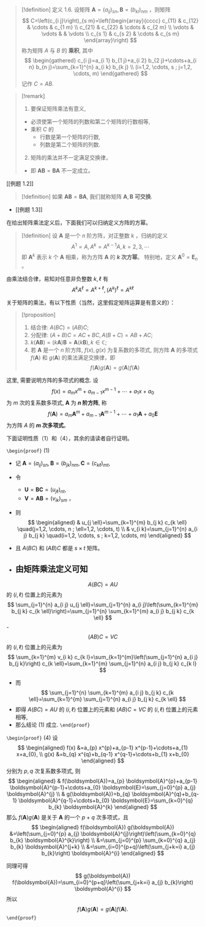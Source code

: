 > [!definition] 定义 1.6. 
> 设矩阵 $\boldsymbol{A}=\left(a_{i j}\right)_{s n}, \boldsymbol{B}=\left(b_{k l}\right)_{n m}$ ，则矩阵
> $$
> C=\left(c_{i j}\right)_{s m}=\left(\begin{array}{cccc}
> c_{11} & c_{12} & \cdots & c_{1 m} \\
> c_{21} & c_{22} & \cdots & c_{2 m} \\
> \vdots & \vdots & & \vdots \\
> c_{s 1} & c_{s 2} & \cdots & c_{s m}
> \end{array}\right)
> $$
> 称为矩阵 $A$ 与 $B$ 的 **乘积**, 其中
> $$
> \begin{gathered}
> c_{i j}=a_{i 1} b_{1 j}+a_{i 2} b_{2 j}+\cdots+a_{i n} b_{n j}=\sum_{k=1}^{n} a_{i k} b_{k j} \\
> (i=1,2, \cdots, s ; j=1,2, \cdots, m)
> \end{gathered}
> $$
> 记作 $C=A B$.

> [!remark]
> 1. 要保证矩阵乘法有意义, 
> 	- 必须使第一个矩阵的列数和第二个矩阵的行数相等, 
> 	- 乘积 $C$ 的
> 		- 行数是第一个矩阵的行数, 
> 		- 列数是第二个矩阵的列数.
> 2. 矩阵的乘法并不一定满足交换律，
> 	- 即 $\boldsymbol{A B}=\boldsymbol{B} \boldsymbol{A}$ 不一定成立。

[[例题 1.2]]

> [!definition]
> 如果 $\boldsymbol{A B}=\boldsymbol{B} \boldsymbol{A}$, 我们就称矩阵 $\boldsymbol{A}, \boldsymbol{B}$ **可交换**. 

- [[例题 1.3]]

在给出矩阵乘法定义后，下面我们可以归纳定义方阵的方幂。

> [!definition]
> 设 $\boldsymbol{A}$ 是一个 $n$ 阶方阵，对正整数 $k$ ，归纳的定义
> $$A^{1}=A, A^{k}=A^{k-1} A, k=2,3, \cdots$$
> 即 $\boldsymbol{A}^{k}$ 表示 $k$ 个 $\boldsymbol{A}$ 相乘，称为方阵 $\boldsymbol{A}$ 的 **$k$ 次方幂**。 
> 特别地，定义 $\boldsymbol{A}^{0}=\boldsymbol{E}_{n}$ 。

由乘法结合律，易知对任意非负整数 $k, \ell$ 有
$$
A^{k} A^{\ell}=A^{k+\ell},\left(A^{k}\right)^{\ell}=A^{k \ell}
$$

关于矩阵的乘法，有以下性质（当然，这里假定矩阵运算是有意义的）：
> [!proposition]
> 1. 结合律: $A(B C)=(A B) C$;
> 2. 分配律: $(A+B) C=A C+B C, A(B+C)=A B+A C$;
> 3. $k(\boldsymbol{A B})=(k \boldsymbol{A}) \boldsymbol{B}=\boldsymbol{A}(k \boldsymbol{B}), k \in \mathbb{C}$;
> 4. 若 $\boldsymbol{A}$ 是一个 $n$ 阶方阵, $f(x), g(x)$ 为复系数的多项式, 则方阵 $\boldsymbol{A}$ 的多项式 $f(\boldsymbol{A})$ 和 $g(\boldsymbol{A})$ 的乘法满足交换律，即 
> $$f(\boldsymbol{A}) g(\boldsymbol{A})=g(\boldsymbol{A}) f(\boldsymbol{A})$$

这里, 需要说明方阵的多项式的概念. 
设 
$$f(x)=a_{m} x^{m}+a_{m-1} x^{m-1}+\cdots+ a_{1} x+a_{0}$$ 
为 $m$ 次的复系数多项式, $\boldsymbol{A}$ 为 **$n$ 阶方阵**, 称
$$
f(\boldsymbol{A})=a_{m} \boldsymbol{A}^{m}+a_{m-1} \boldsymbol{A}^{m-1}+\cdots+a_{1} \boldsymbol{A}+a_{0} \boldsymbol{E}
$$
为方阵 $A$ 的 **$m$ 次多项式**。

下面证明性质（1）和（4），其余的请读者自行证明。

`\begin{proof}`
(1) 
- 记 $\boldsymbol{A}=\left(a_{i j}\right)_{s n}, \boldsymbol{B}=\left(b_{j k}\right)_{n m}, \boldsymbol{C}=\left(c_{k \ell}\right)_{m t}$, 
- 令 
	- $\boldsymbol{U}=\boldsymbol{B} \boldsymbol{C}=\left(u_{j \ell}\right)_{n t}$, 
	- $\boldsymbol{V}=\boldsymbol{A B}=\left(v_{i k}\right)_{s m}$ ，
- 则
$$
\begin{aligned}
& u_{j \ell}=\sum_{k=1}^{m} b_{j k} c_{k \ell} \quad(j=1,2, \cdots, n ; \ell=1,2, \cdots, t) \\
& v_{i k}=\sum_{j=1}^{n} a_{i j} b_{j k} \quad(i=1,2, \cdots, s ; k=1,2, \cdots, m)
\end{aligned}
$$
- 且 $A(B C)$ 和 $(A B) C$ 都是 $s \times t$ 矩阵。

- 由矩阵乘法定义可知 
	- 
$$A(B C)=A U$$
的 $(i, \ell)$ 位置上的元素为
$$
\sum_{j=1}^{n} a_{i j} u_{j \ell}=\sum_{j=1}^{n} a_{i j}\left(\sum_{k=1}^{m} b_{j k} c_{k \ell}\right)=\sum_{j=1}^{n} \sum_{k=1}^{m} a_{i j} b_{j k} c_{k \ell}
$$
	- $$(A B) C=V C$$
的 $(i, \ell)$ 位置上的元素为
$$
\sum_{k=1}^{m} v_{i k} c_{k l}=\sum_{k=1}^{m}\left(\sum_{j=1}^{n} a_{i j} b_{j k}\right) c_{k \ell}=\sum_{k=1}^{m} \sum_{j=1}^{n} a_{i j} b_{j k} c_{k l}
$$
- 而
$$
\sum_{j=1}^{n} \sum_{k=1}^{m} a_{i j} b_{j k} c_{k \ell}=\sum_{k=1}^{m} \sum_{j=1}^{n} a_{i j} b_{j k} c_{k \ell}
$$
- 即得 $A(B C)=A U$ 的 $(i, \ell)$ 位置上的元素和 $(A B) C=V C$ 的 $(i, \ell)$ 位置上的元素相等, 
- 那么结论 (1) 成立.
`\end{proof}`

`\begin{proof}`
(4) 
设 
$$
\begin{aligned}
f(x) &=a_{p} x^{p}+a_{p-1} x^{p-1}+\cdots+a_{1} x+a_{0}, \\
g(x) &=b_{q} x^{q}+b_{q-1} x^{q-1}+\cdots+b_{1} x+b_{0}
\end{aligned}
$$ 分别为 $p, q$ 次复系数多项式, 则
$$
\begin{aligned}
& f(\boldsymbol{A})=a_{p} \boldsymbol{A}^{p}+a_{p-1} \boldsymbol{A}^{p-1}+\cdots+a_{0} \boldsymbol{E}=\sum_{j=0}^{p} a_{j} \boldsymbol{A}^{j} \\
& g(\boldsymbol{A})=b_{q} \boldsymbol{A}^{q}+b_{q-1} \boldsymbol{A}^{q-1}+\cdots+b_{0} \boldsymbol{E}=\sum_{k=0}^{q} b_{k} \boldsymbol{A}^{k}
\end{aligned}
$$
那么 $f(\boldsymbol{A}) g(\boldsymbol{A})$ 是关于 $\boldsymbol{A}$ 的一个 $p+q$ 次多项式，且
$$
\begin{aligned}
f(\boldsymbol{A}) g(\boldsymbol{A})
&=\left(\sum_{j=0}^{p} a_{j} \boldsymbol{A}^{j}\right)\left(\sum_{k=0}^{q} b_{k} \boldsymbol{A}^{k}\right) \\
&=\sum_{j=0}^{p} \sum_{k=0}^{q} a_{j} b_{k} \boldsymbol{A}^{j+k} \\
&=\sum_{i=0}^{p+q}\left(\sum_{j+k=i} a_{j} b_{k}\right) \boldsymbol{A}^{i}
\end{aligned}
$$

同理可得
$$
g(\boldsymbol{A}) f(\boldsymbol{A})=\sum_{i=0}^{p+q}\left(\sum_{j+k=i} a_{j} b_{k}\right) \boldsymbol{A}^{i}
$$
所以 
$$f(\boldsymbol{A}) g(\boldsymbol{A})=g(\boldsymbol{A}) f(\boldsymbol{A}) .$$
`\end{proof}`